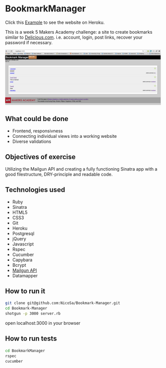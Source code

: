 
BookmarkManager
===
Click this [Example] to see the website on Heroku.

This is a week 5 Makers Academy challenge: a site to create bookmarks similar to [Delicious.com]. i.e. account, login, post links, recover your password if necessary.

![](public/Bookmark.png)

What could be done
----
- Frontend, responsivness
- Connecting individual views into a working website
- Diverse validations

Objectives of exercise
----
Utilizing the Mailgun API and creating a fully functioning Sinatra app with a good filestructure, DRY-principle and readable code.

Technologies used
----
- Ruby
- Sinatra
- HTML5
- CSS3
- Git
- Heroku
- Postgresql
- jQuery
- Javascript
- Rspec
- Cucumber
- Capybara
- Bcrypt
- [Mailgun API]
- Datamapper

How to run it
----
```sh
git clone git@github.com:NicoSa/Bookmark-Manager.git
cd Bookmark-Manager
shotgun -p 3000 server.rb
```
open localhost:3000 in your browser

How to run tests
----
```sh
cd BookmarkManager
rspec
cucumber
```
[Mailgun API]:http://documentation.mailgun.com/quickstart.html
[Chitter]:https://github.com/NicoSa/Chitter
[Delicious.com]:https://delicious.com/
[Example]:http://limitless-scrubland-6059.herokuapp.com/